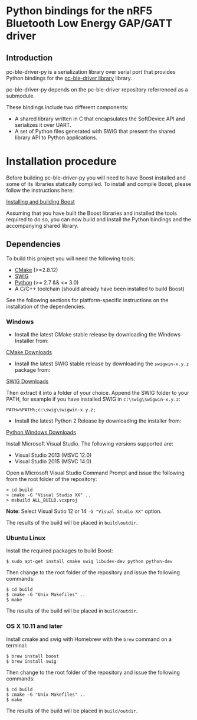 # Python bindings for the nRF5 Bluetooth Low Energy GAP/GATT driver

## Introduction
pc-ble-driver-py is a serialization library over serial port that provides Python bindings
for the [pc-ble-driver  library](https://github.com/NordicSemiconductor/pc-ble-driver) library.

pc-ble-driver-py depends on the pc-ble-driver repository referrenced as a submodule.

These bindings include two different components:

* A shared library written in C that encapsulates the SoftDevice API and serializes it over UART.
* A set of Python files generated with SWIG that present the shared library API to Python applications.

# Installation procedure

Before building pc-ble-driver-py you will need to have Boost installed and some of its libraries statically compiled.
To install and compile Boost, please follow the instructions here:

[Installing and building Boost](https://github.com/NordicSemiconductor/pc-ble-driver/tree/self_contained_driver#installing-and-building-boost)

Assuming that you have built the Boost libraries and installed the tools required to do so, you can now build and install the Python bindings and the accompanying shared library.

## Dependencies

To build this project you will need the following tools:

* [CMake](https://cmake.org/) (>=2.8.12)
* [SWIG](http://www.swig.org/)
* [Python](https://www.python.org/) (>= 2.7 && <= 3.0)
* A C/C++ toolchain (should already have been installed to build Boost)

See the following sections for platform-specific instructions on the installation of the dependencies.

### Windows 

* Install the latest CMake stable release by downloading the Windows Installer from:

[CMake Downloads](https://cmake.org/download/)

* Install the latest SWIG stable release by downloading the `swigwin-x.y.z` package from:

[SWIG Downloads](http://www.swig.org/download.html)

Then extract it into a folder of your choice. Append the SWIG folder to your PATH, for example if you have installed
SWIG in `c:\swig\swigwin-x.y.z`:

    PATH=%PATH%;c:\swig\swigwin-x.y.z;

* Install the latest Python 2 Release by downloading the installer from:

[Python Windows Downloads](https://www.python.org/downloads/windows/)

Install Microsoft Visual Studio. The following versions supported are:

* Visual Studio 2013 (MSVC 12.0)
* Visual Studio 2015 (MSVC 14.0)

Open a Microsoft Visual Studio Command Prompt and issue the following from the root folder of the repository:

    > cd build
    > cmake -G "Visual Studio XX" ..
    > msbuild ALL_BUILD.vcxproj

**Note**: Select Visual Sutio 12 or 14 `-G "Visual Studio XX"` option.

The results of the build will be placed in `build\outdir`.

### Ubuntu Linux

Install the required packages to build Boost:

    $ sudo apt-get install cmake swig libudev-dev python python-dev

Then change to the root folder of the repository and issue the following commands:

    $ cd build
    $ cmake -G "Unix Makefiles" ..
    $ make

The results of the build will be placed in `build/outdir`.

### OS X 10.11 and later

Install cmake and swig with Homebrew with the `brew` command on a terminal:

    $ brew install boost
    $ brew install swig

Then change to the root folder of the repository and issue the following commands:

    $ cd build
    $ cmake -G "Unix Makefiles" ..
    $ make

The results of the build will be placed in `build/outdir`.

